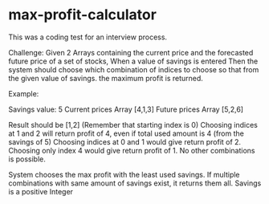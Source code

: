 # max-profit-calculator
This was a coding test for an interview process.


Challenge:
Given 2 Arrays containing the current price and the forecasted future price of a set of stocks,
When a value of savings is entered
Then the system should choose which combination of indices to choose so that from the given value of savings.
the maximum profit is returned.

Example:

Savings value: 5
Current prices Array [4,1,3]
Future prices Array [5,2,6]

Result should be [1,2] (Remember that starting index is 0)
Choosing indices at 1 and 2 will return profit of 4, even if total used amount is 4 (from the savings of 5)
Choosing indices at 0 and 1 would give return profit of 2.
Choosing only index 4 would give return profit of 1.
No other combinations is possible.

System chooses the max profit with the least used savings.
If multiple combinations with same amount of savings exist, it returns them all.
Savings is a positive Integer
